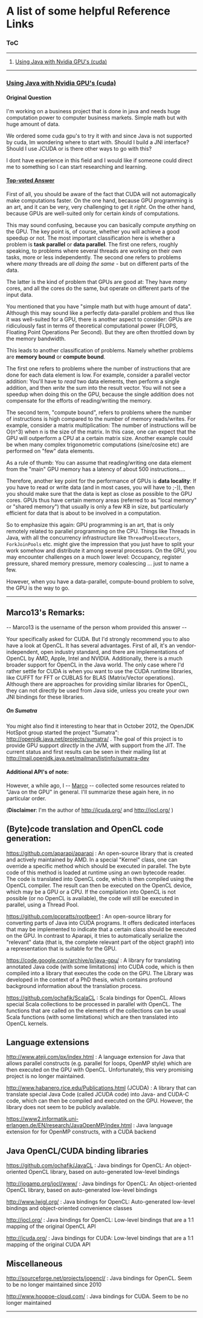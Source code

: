 A list of some helpful Reference Links
===

### ToC
---

1. [Using Java with Nvidia GPU's (cuda)](#using-java-with-nvidia-gpus-cuda)



---
### [Using Java with Nvidia GPU's (cuda)](https://stackoverflow.com/a/22868938/7412747)

#### Original Question

I'm working on a business project that is done in java and needs huge computation power to computer business markets. Simple math but with huge amount of data.

We ordered some cuda gpu's to try it with and since Java is not supported by cuda, Im wondering where to start with. Should I build a JNI interface? Should I use JCUDA or is there other ways to go with this?

I dont have experience in this field and I would like if someone could direct me to something so I can start researching and learning.



#### [Top-voted Answer](https://stackoverflow.com/users/3182664/marco13)

First of all, you should be aware of the fact that CUDA will not automagically make computations faster. On the one hand, because GPU programming is an art, and it can be very, very challenging to get it *right*. On the other hand, because GPUs are well-suited only for certain *kinds* of computations.

This may sound confusing, because you can basically compute *anything* on the GPU. The key point is, of course, whether you will achieve a good speedup or not. The most important classification here is whether a problem is **task parallel** or **data parallel**. The first one refers, roughly speaking, to problems where several threads are working on their own tasks, more or less independently. The second one refers to problems where *many* threads are *all doing the same* - but on different parts of the data. 

The latter is the kind of problem that GPUs are good at: They have *many* cores, and all the cores do the same, but operate on different parts of the input data. 

You mentioned that you have "simple math but with huge amount of data". Although this may sound like a perfectly data-parallel problem and thus like it was well-suited for a GPU, there is another aspect to consider: GPUs are ridiculously fast in terms of theoretical computational power (FLOPS, Floating Point Operations Per Second). But they are often throttled down by the memory bandwidth.

This leads to another classification of problems. Namely whether problems are **memory bound** or **compute bound**. 

The first one refers to problems where the number of instructions that are done for each data element is low. For example, consider a parallel vector addition: You'll have to *read* two data elements, then perform a single addition, and then *write* the sum into the result vector. You will not see a speedup when doing this on the GPU, because the single addition does not compensate for the efforts of reading/writing the memory. 

The second term, "compute bound", refers to problems where the number of instructions is high compared to the number of memory reads/writes. For example, consider a matrix multiplication: The number of instructions will be O(n^3) when n is the size of the matrix. In this case, one can expect that the GPU will outperform a CPU at a certain matrix size. Another example could be when many complex trigonometric computations (sine/cosine etc) are performed on "few" data elements. 

As a rule of thumb: You can assume that reading/writing one data element from the "main" GPU memory has a latency of about 500 instructions....

Therefore, another key point for the performance of GPUs is **data locality**: If you have to read or write data (and in most cases, you will have to ;-)), then you should make sure that the data is kept as close as possible to the GPU cores. GPUs thus have certain memory areas (referred to as "local memory" or "shared memory") that usually is only a few KB in size, but particularly efficient for data that is about to be involved in a computation.

So to emphasize this again: GPU programming is an art, that is only remotely related to parallel programming on the CPU. Things like Threads in Java, with all the concurrency infrastructure like `ThreadPoolExecutors`, `ForkJoinPools` etc. might give the impression that you just have to split your work somehow and distribute it among several processors. On the GPU, you may encounter challenges on a much lower level: Occupancy, register pressure, shared memory pressure, memory coalescing ... just to name a few.  

However, when you have a data-parallel, compute-bound problem to solve, the GPU is the way to go. 

---


## Marco13's Remarks:

-- Marco13 is the username of the person whom provided this answer --

Your specifically asked for CUDA. But I'd strongly recommend you to also have a look at OpenCL. It has several advantages. First of all, it's an vendor-independent, open industry standard, and there are implementations of OpenCL by AMD, Apple, Intel and NVIDIA. Additionally, there is a much broader support for OpenCL in the Java world. The only case where I'd rather settle for CUDA is when you want to use the CUDA runtime libraries, like CUFFT for FFT or CUBLAS for BLAS (Matrix/Vector operations). Although there are approaches for providing similar libraries for OpenCL, they can not directly be used from Java side, unless you create your own JNI bindings for these libraries. 

##### On Sumatra

You might also find it interesting to hear that in October 2012, the OpenJDK HotSpot group started the project "Sumatra": http://openjdk.java.net/projects/sumatra/ . The goal of this project is to provide GPU support *directly* in the JVM, with support from the JIT. The current status and first results can be seen in their mailing list at http://mail.openjdk.java.net/mailman/listinfo/sumatra-dev 

#### Additional API's of note:

However, a while ago, I -- [Marco](https://stackoverflow.com/users/3182664/marco13) -- collected some resources related to "Java on the GPU" in general. I'll summarize these again here, in no particular order.

(**Disclaimer**: I'm the author of http://jcuda.org/ and http://jocl.org/ )


## (Byte)code translation and OpenCL code generation: ##

https://github.com/aparapi/aparapi : An open-source library that is created and actively maintained by AMD. In a special "Kernel" class, one can override a specific method which should be executed in parallel. The byte code of this method is loaded at runtime using an own bytecode reader. The code is translated into OpenCL code, which is then compiled using the OpenCL compiler. The result can then be executed on the OpenCL device, which may be a GPU or a CPU. If the compilation into OpenCL is not possible (or no OpenCL is available), the code will still be executed in parallel, using a Thread Pool.

https://github.com/pcpratts/rootbeer1 : An open-source library for converting parts of Java into CUDA programs. It offers dedicated interfaces that may be implemented to indicate that a certain class should be executed on the GPU. In contrast to Aparapi, it tries to automatically serialize the "relevant" data (that is, the complete relevant part of the object graph!) into a representation that is suitable for the GPU.

https://code.google.com/archive/p/java-gpu/ : A library for translating annotated Java code (with some limitations) into CUDA code, which is then compiled into a library that executes the code on the GPU. The Library was developed in the context of a PhD thesis, which contains profound background information about the translation process.

https://github.com/ochafik/ScalaCL : Scala bindings for OpenCL. Allows special Scala collections to be processed in parallel with OpenCL. The functions that are called on the elements of the collections can be usual Scala functions (with some limitations) which are then translated into OpenCL kernels.

## Language extensions ##

http://www.ateji.com/px/index.html : A language extension for Java that allows parallel constructs (e.g. parallel for loops, OpenMP style) which are then executed on the GPU with OpenCL. Unfortunately, this very promising project is no longer maintained. 


http://www.habanero.rice.edu/Publications.html (JCUDA) : A library that can translate special Java Code (called JCUDA code) into Java- and CUDA-C code, which can then be compiled and executed on the GPU. However, the library does not seem to be publicly available.

https://www2.informatik.uni-erlangen.de/EN/research/JavaOpenMP/index.html : Java language extension for for OpenMP constructs, with a CUDA backend

## Java OpenCL/CUDA binding libraries ##

https://github.com/ochafik/JavaCL : Java bindings for OpenCL: An object-oriented OpenCL library, based on auto-generated low-level bindings

http://jogamp.org/jocl/www/ : Java bindings for OpenCL: An object-oriented OpenCL library, based on auto-generated low-level bindings

http://www.lwjgl.org/ : Java bindings for OpenCL: Auto-generated low-level bindings and object-oriented convenience classes

http://jocl.org/ : Java bindings for OpenCL: Low-level bindings that are a 1:1 mapping of the original OpenCL API

http://jcuda.org/ : Java bindings for CUDA: Low-level bindings that are a 1:1 mapping of the original CUDA API

## Miscellaneous ##

http://sourceforge.net/projects/jopencl/ : Java bindings for OpenCL. Seem to be no longer maintained since 2010

http://www.hoopoe-cloud.com/ : Java bindings for CUDA. Seem to be no longer maintained


---

